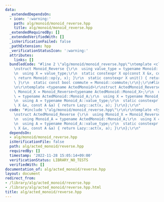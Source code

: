 ```yaml
---
data:
  _extendedDependsOn:
  - icon: ':warning:'
    path: alg/monoid/monoid_reverse.hpp
    title: alg/monoid/monoid_reverse.hpp
  _extendedRequiredBy: []
  _extendedVerifiedWith: []
  _isVerificationFailed: false
  _pathExtension: hpp
  _verificationStatusIcon: ':warning:'
  attributes:
    links: []
  bundledCode: "#line 2 \"alg/monoid/monoid_reverse.hpp\"\ntemplate <class Monoid>\r\
    \nstruct Monoid_Reverse {\r\n  using value_type = typename Monoid::value_type;\r\
    \n  using X = value_type;\r\n  static constexpr X op(const X &x, const X &y) {\
    \ return Monoid::op(y, x); }\r\n  static constexpr X unit() { return Monoid::unit();\
    \ }\r\n  static const bool commute = Monoid::commute;\r\n};\r\n#line 2 \"alg/acted_monoid/reverse.hpp\"\
    \n\r\ntemplate <typename ActedMonoid>\r\nstruct ActedMonoid_Reverse {\r\n  using\
    \ Monoid_X = Monoid_Reverse<typename ActedMonoid::Monoid_X>;\r\n  using Monoid_A\
    \ = typename ActedMonoid::Monoid_A;\r\n  using X = typename Monoid_X::value_type;\r\
    \n  using A = typename Monoid_A::value_type;\r\n  static constexpr X act(const\
    \ X &x, const A &a) { return Lazy::act(x, a); }\r\n};\r\n"
  code: "#include \"alg/monoid/monoid_reverse.hpp\"\r\n\r\ntemplate <typename ActedMonoid>\r\
    \nstruct ActedMonoid_Reverse {\r\n  using Monoid_X = Monoid_Reverse<typename ActedMonoid::Monoid_X>;\r\
    \n  using Monoid_A = typename ActedMonoid::Monoid_A;\r\n  using X = typename Monoid_X::value_type;\r\
    \n  using A = typename Monoid_A::value_type;\r\n  static constexpr X act(const\
    \ X &x, const A &a) { return Lazy::act(x, a); }\r\n};\r\n"
  dependsOn:
  - alg/monoid/monoid_reverse.hpp
  isVerificationFile: false
  path: alg/acted_monoid/reverse.hpp
  requiredBy: []
  timestamp: '2022-11-28 15:05:14+09:00'
  verificationStatus: LIBRARY_NO_TESTS
  verifiedWith: []
documentation_of: alg/acted_monoid/reverse.hpp
layout: document
redirect_from:
- /library/alg/acted_monoid/reverse.hpp
- /library/alg/acted_monoid/reverse.hpp.html
title: alg/acted_monoid/reverse.hpp
---
```

